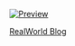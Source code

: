 [![Preview](https://vercel.com/c0f18fc7-0430-48b3-b45b-74e00dd96a11)](https://realworld-blog-rho.vercel.app/)

[RealWorld Blog](https://realworld-blog-rho.vercel.app/)
